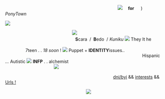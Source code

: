 ⠀⠀ ⠀⠀ ⠀⠀⠀ ⠀ ⠀ ⠀⠀⠀⠀ ⠀⠀ ⠀⠀⠀ ⠀ ⠀ ⠀⠀⠀ ⠀⠀ ⠀⠀⠀ ⠀ ⠀![](https://64.media.tumblr.com/2fdb81114d8d6a6c9ee3351fb6f69db0/8851735f23cf5f73-9b/s75x75_c1/88690d2a54a89bb6d00f271a1da423b07d7c606e.gifv)　 **for** 　 )　 *PonyTown* 

![](https://64.media.tumblr.com/065f40262ac7fcffbcc20778946798cf/dbfd783a61ca6cca-03/s2048x3072/ab205721aac53b73372b984b010109a6d0581781.pnj)

⠀⠀ ⠀⠀ ⠀⠀⠀ ⠀ ⠀ ⠀⠀⠀⠀ ⠀⠀ ⠀⠀⠀  ![](https://64.media.tumblr.com/1c58646ab5ad9bb56f7342fc7a5d6fed/d1b9e8146bf54647-cc/s500x750/de29c6b918c5b468b4cdfead5cdd699ae5209c7b.pnj)
⠀⠀ ⠀⠀ ⠀⠀⠀ ⠀ ⠀ ⠀⠀⠀⠀ ⠀⠀ ⠀⠀⠀ ⠀ ⠀ ⠀⠀⠀ ⠀⠀ ⠀⠀⠀ ⠀ ⠀ ⠀⠀⠀⠀ ⠀⠀⠀ ⠀ ⠀**S**cara   /   **B**edo   /  *Kuniku* ![](https://64.media.tumblr.com/e62978682663e569d3e2c79d29645b3a/8851735f23cf5f73-dc/s75x75_c1/f4225c61ea015438605a8a5417118a0e3dea182f.gifv) They It he
⠀⠀ ⠀⠀ ⠀⠀⠀ ⠀ ⠀ ⠀⠀⠀⠀ ⠀⠀ ⠀⠀⠀ ⠀ ⠀ ⠀⠀⠀ ⠀⠀ ⠀⠀ ⠀⠀⠀ ⠀ ⠀ ⠀⠀⠀⠀ ⠀⠀⠀⠀  ⠀ ⠀⠀⠀⠀⠀ ⠀7teen . . *18 soon* ! ![](https://64.media.tumblr.com/370546bbc939f523f06f0bcdd875b01c/8851735f23cf5f73-06/s75x75_c1/734b9d8e23ce0d67e3f655c5b5a60d0286ae767c.gifv) Puppet + **IDENTITY**issues..
⠀⠀ ⠀⠀ ⠀⠀⠀ ⠀ ⠀ ⠀⠀⠀⠀ ⠀⠀ ⠀⠀⠀ ⠀ ⠀ ⠀⠀⠀ ⠀⠀ ⠀⠀⠀ ⠀ ⠀ ⠀⠀⠀⠀⠀ ⠀⠀⠀ ⠀ ⠀⠀ ⠀⠀⠀ ⠀ ⠀Hispanic *...* Autistic ![](https://64.media.tumblr.com/eae7463a0e483b009f9bff59e5de9a8c/8851735f23cf5f73-1e/s75x75_c1/f98c602f5b548ccc88a4a8557bb23101095a95ed.gifv) **INFP** . . alchemist
⠀⠀ ⠀⠀ ⠀⠀⠀ ⠀ ⠀ ⠀⠀⠀⠀  ⠀⠀ ⠀⠀⠀  ⠀⠀ ⠀⠀⠀ ⠀⠀ ⠀ ⠀⠀ ⠀⠀⠀  ⠀⠀ ⠀⠀⠀⠀ ⠀  ![](https://64.media.tumblr.com/5293d5971318e9e61844ce1f2729bdca/d1b9e8146bf54647-22/s500x750/1fcdea19944d40afb37dab370d00d2a43ef40644.pnj)

⠀⠀ ⠀⠀ ⠀⠀⠀ ⠀ ⠀ ⠀⠀⠀⠀ ⠀⠀ ⠀⠀⠀ ⠀ ⠀ ⠀⠀⠀⠀ ⠀⠀  ⠀⠀ ⠀[dni/byi](https://rentry.co/bedochu) && [interests](https://rentry.co/albedochu) && [Urls !](https://rentry.co/scaraurlhoard)

⠀ ⠀⠀⠀ ⠀ ⠀ ⠀⠀⠀⠀ ⠀⠀⠀  ⠀⠀⠀⠀  ⠀⠀⠀  ⠀⠀ ![](https://64.media.tumblr.com/85bf8f568908b2dffdaeb23a760e2726/80047eaaa354494d-e8/s400x600/b6d9c3b17e741d1aac7400bf2482d98eccbc31f9.pnj)
